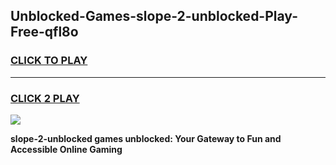 
## Unblocked-Games-slope-2-unblocked-Play-Free-qfl8o
<h3>
<a href="https://premium76.site?title=slope-2-unblocked&ref=23A">CLICK TO PLAY</a></h3>
<hr>

<h3>
<a href="https://premium76.site?title=slope-2-unblocked&ref=23A">CLICK 2 PLAY</a>
  
</h3>

<a href="https://premium76.site?title=slope-2-unblocked&ref=23A"><img src="https://clearcache.store/games.png"></a>


**slope-2-unblocked games unblocked: Your Gateway to Fun and Accessible Online Gaming**
